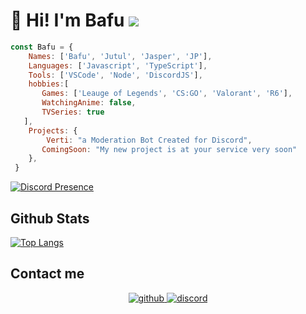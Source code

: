 # 👋 Hi! I'm Bafu <img src="https://komarev.com/ghpvc/?username=Bafuu&color=0BF58A"/>

```javascript
const Bafu = { 
 	Names: ['Bafu', 'Jutul', 'Jasper', 'JP'],
   	Languages: ['Javascript', 'TypeScript'],
   	Tools: ['VSCode', 'Node', 'DiscordJS'],
   	hobbies:[
       Games: ['Leauge of Legends', 'CS:GO', 'Valorant', 'R6'],
       WatchingAnime: false,
       TVSeries: true
   ],  
   	Projects: {
   	    Verti: "a Moderation Bot Created for Discord",
       ComingSoon: "My new project is at your service very soon"
   	},
 } 
```

[![Discord Presence](https://lanyard-profile-readme.vercel.app/api/424512092742352897)](https://discord.com/users/424512092742352897)

## Github Stats  
[![Top Langs](https://github-readme-stats.vercel.app/api/top-langs/?username=anuraghazra)](https://github.com/anuraghazra/github-readme-stats)


## Contact me  
<div align="center">
<a href="https://github.com/Bafuu" target="_blank"> <!--Sol tarafa bak abi orada kendi github linkini koy-->
<img src=https://img.shields.io/badge/github-%2324292e.svg?&style=for-the-badge&logo=github&logoColor=white alt=github style="margin-bottom: 5px;" />
</a>
<a href="https://discord.gg/p6t8CUr9rD" target="_blank">
<img src=https://img.shields.io/badge/discord-%2324292e.svg?&style=for-the-badge&logo=discord&logoColor=white alt=discord style="margin-bottom: 5px;" />
</a> 
 
</div>
